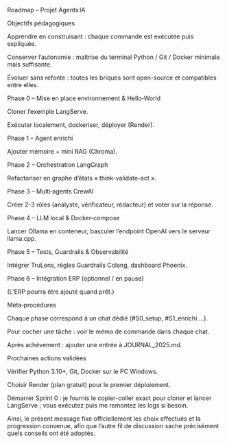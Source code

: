 Roadmap – Projet Agents IA

Objectifs pédagogiques

Apprendre en construisant : chaque commande est exécutée puis expliquée.



Conserver l’autonomie : maîtrise du terminal Python / Git / Docker minimale mais suffisante.



Évoluer sans refonte : toutes les briques sont open-source et compatibles entre elles.

Phase 0 – Mise en place environnement & Hello‑World

Cloner l’exemple LangServe.

Exécuter localement, dockeriser, déployer (Render).

Phase 1 – Agent enrichi

Ajouter mémoire + mini RAG (Chroma).

Phase 2 – Orchestration LangGraph

Refactoriser en graphe d’états « think-validate-act ».

Phase 3 – Multi‑agents CrewAI

Créer 2-3 rôles (analyste, vérificateur, rédacteur) et voter sur la réponse.

Phase 4 – LLM local & Docker‑compose

Lancer Ollama en conteneur, basculer l’endpoint OpenAI vers le serveur llama.cpp.

Phase 5 – Tests, Guardrails & Observabilité

Intégrer TruLens, règles Guardrails Colang, dashboard Phoenix.

Phase 6 – Intégration ERP (optionnel / en pause)

(L’ERP pourra être ajouté quand prêt.)

Méta‑procédures

Chaque phase correspond à un chat dédié (#S0_setup, #S1_enrichi …).

Pour cocher une tâche : voir le mémo de commande dans chaque chat.

Après achèvement : ajouter une entrée à JOURNAL_2025.md.





Prochaines actions validées

Vérifier Python 3.10+, Git, Docker sur le PC Windows.

Choisir Render (plan gratuit) pour le premier déploiement.

Démarrer Sprint 0 : je fournis le copier-coller exact pour cloner et lancer LangServe ; vous exécutez puis me remontez les logs si besoin.

Ainsi, le présent message fixe officiellement les choix effectués et la progression convenue, afin que l’autre fil de discussion sache précisément quels conseils ont été adoptés.